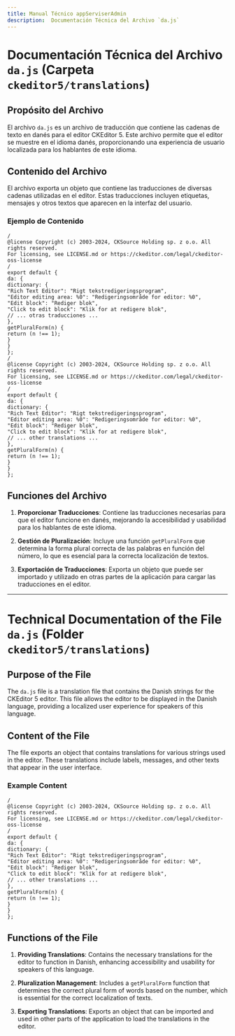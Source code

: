 ```yaml
---
title: Manual Técnico appServiserAdmin
description:  Documentación Técnica del Archivo `da.js`
---
```


# Documentación Técnica del Archivo `da.js` (Carpeta `ckeditor5/translations`)

## Propósito del Archivo
El archivo `da.js` es un archivo de traducción que contiene las cadenas de texto en danés para el editor CKEditor 5. Este archivo permite que el editor se muestre en el idioma danés, proporcionando una experiencia de usuario localizada para los hablantes de este idioma.

## Contenido del Archivo
El archivo exporta un objeto que contiene las traducciones de diversas cadenas utilizadas en el editor. Estas traducciones incluyen etiquetas, mensajes y otros textos que aparecen en la interfaz del usuario.

### Ejemplo de Contenido
```
/
@license Copyright (c) 2003-2024, CKSource Holding sp. z o.o. All rights reserved.
For licensing, see LICENSE.md or https://ckeditor.com/legal/ckeditor-oss-license
/
export default {
da: {
dictionary: {
"Rich Text Editor": "Rigt tekstredigeringsprogram",
"Editor editing area: %0": "Redigeringsområde for editor: %0",
"Edit block": "Rediger blok",
"Click to edit block": "Klik for at redigere blok",
// ... otras traducciones ...
},
getPluralForm(n) {
return (n !== 1);
}
}
};
/
@license Copyright (c) 2003-2024, CKSource Holding sp. z o.o. All rights reserved.
For licensing, see LICENSE.md or https://ckeditor.com/legal/ckeditor-oss-license
/
export default {
da: {
dictionary: {
"Rich Text Editor": "Rigt tekstredigeringsprogram",
"Editor editing area: %0": "Redigeringsområde for editor: %0",
"Edit block": "Rediger blok",
"Click to edit block": "Klik for at redigere blok",
// ... other translations ...
},
getPluralForm(n) {
return (n !== 1);
}
}
};
```

## Funciones del Archivo
1. **Proporcionar Traducciones**: Contiene las traducciones necesarias para que el editor funcione en danés, mejorando la accesibilidad y usabilidad para los hablantes de este idioma.

2. **Gestión de Pluralización**: Incluye una función `getPluralForm` que determina la forma plural correcta de las palabras en función del número, lo que es esencial para la correcta localización de textos.

3. **Exportación de Traducciones**: Exporta un objeto que puede ser importado y utilizado en otras partes de la aplicación para cargar las traducciones en el editor.

---

# Technical Documentation of the File `da.js` (Folder `ckeditor5/translations`)

## Purpose of the File
The `da.js` file is a translation file that contains the Danish strings for the CKEditor 5 editor. This file allows the editor to be displayed in the Danish language, providing a localized user experience for speakers of this language.

## Content of the File
The file exports an object that contains translations for various strings used in the editor. These translations include labels, messages, and other texts that appear in the user interface.

### Example Content
```
/
@license Copyright (c) 2003-2024, CKSource Holding sp. z o.o. All rights reserved.
For licensing, see LICENSE.md or https://ckeditor.com/legal/ckeditor-oss-license
/
export default {
da: {
dictionary: {
"Rich Text Editor": "Rigt tekstredigeringsprogram",
"Editor editing area: %0": "Redigeringsområde for editor: %0",
"Edit block": "Rediger blok",
"Click to edit block": "Klik for at redigere blok",
// ... other translations ...
},
getPluralForm(n) {
return (n !== 1);
}
}
};
```

## Functions of the File
1. **Providing Translations**: Contains the necessary translations for the editor to function in Danish, enhancing accessibility and usability for speakers of this language.

2. **Pluralization Management**: Includes a `getPluralForm` function that determines the correct plural form of words based on the number, which is essential for the correct localization of texts.

3. **Exporting Translations**: Exports an object that can be imported and used in other parts of the application to load the translations in the editor.
